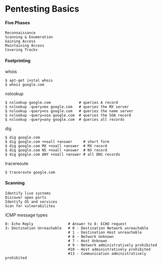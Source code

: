Pentesting Basics
=================

#### Five Phases 

	Reconnaissance
	Scanning & Enumeration
	Gaining Access
	Maintaining Access
	Covering Tracks

#### Footprinting

whois

	$ apt-get instal whois
	$ whois google.com

nslookup
	
	$ nslookup google.com             # queries A record
	$ nslookup -query=mx google.com   # queries the MX server
	$ nslookup -query=ns google.com   # queries the name server
	$ nslookup -query=soa google.com  # queries the SOA record
	$ nslookup -query=any google.com  # queries all records


dig

	$ dig google.com
	$ dig google.com +noall +answer     # short form
	$ dig google.com MX +noall +answer  # MX record
	$ dig google.com NS +noall +answer  # NS record
	$ dig google.com ANY +noall +answer # all DNS records


tracereoute

	$ traceroute google.com


#### Scanning

	Identify live systems
	Discover open ports
	Identify OS and services
	Scan for vulnerabilites 


ICMP message types

	0: Echo Reply                # Answer to 8: ECHO request
	3: Destination Unreachable   # 0 - Destination Network unreachable
								 # 1 - Destination Host unreachable
								 # 6 - Network Unknown
								 # 7 - Host Unknown
								 # 9 - Network administratively prohibited
								 #10 - Host administratively prohibited
								 #13 - Communication administratively prohibited
	









